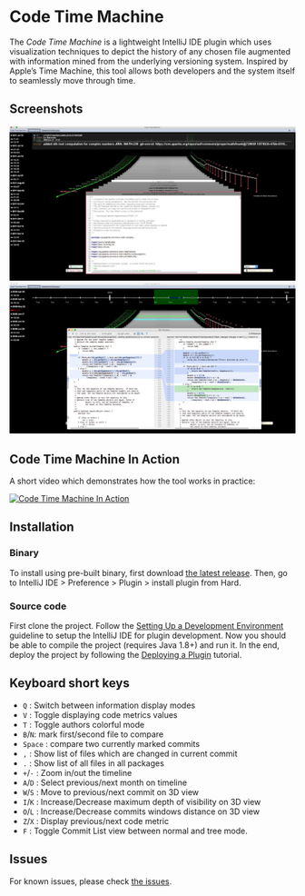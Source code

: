 # Code Time Machine
The *Code Time Machine* is a lightweight IntelliJ IDE plugin which uses visualization techniques to depict the history of any chosen file augmented with information mined from the underlying versioning system. Inspired by Apple’s Time Machine, this tool allows both developers and the system itself to seamlessly move through time.

## Screenshots

![Plugin Screenshot- Main Window](./screens/pluginScreenshot_1.jpg "Plugin Screenshot- Main Window")
![Plugin Screenshot- Diff Window](./screens/pluginScreenshot_2.jpg "Plugin Screenshot- Diff Window")

## Code Time Machine In Action
A short video which demonstrates how the tool works in practice:

[![Code Time Machine In Action](https://img.youtube.com/vi/cBctQbjlAFY/maxresdefault.jpg)](https://www.youtube.com/watch?v=cBctQbjlAFY "Code Time Machine In Action")

## Installation
### Binary
To install using pre-built  binary, first download [the latest release](https://github.com/Emadpres/CodeTimeMachine/releases/latest). Then, go to IntelliJ IDE > Preference > Plugin > install plugin from Hard.

### Source code
First clone the project. Follow the [Setting Up a Development Environment](http://www.jetbrains.org/intellij/sdk/docs/basics/getting_started.html) guideline to setup the IntelliJ IDE for plugin development. Now you should be able to compile the project (requires Java 1.8+) and run it. In the end, deploy the project by following the [Deploying a Plugin](http://www.jetbrains.org/intellij/sdk/docs/basics/getting_started/deploying_plugin.html) tutorial.

## Keyboard short keys
- `Q` : Switch between information display modes
- `V` : Toggle displaying code metrics values
- `T` : Toggle authors colorful mode
- `B`/`N`: mark first/second file to compare
- `Space` : compare two currently marked commits
- `,` : Show list of files which are changed in current commit
- `.` : Show list of all files in all packages
- `+`/`-` : Zoom in/out the timeline
- `A`/`D` : Select previous/next month on timeline
- `W`/`S` : Move to previous/next commit on 3D view
- `I`/`K` : Increase/Decrease maximum depth of visibility on 3D view
- `O`/`L` : Increase/Decrease commits windows distance on 3D view
- `Z`/`X` : Display previous/next code metric
- `F` : Toggle Commit List view between normal and tree mode.


## Issues
For known issues, please check [the issues](https://github.com/Emadpres/CodeTimeMachine/issues).
